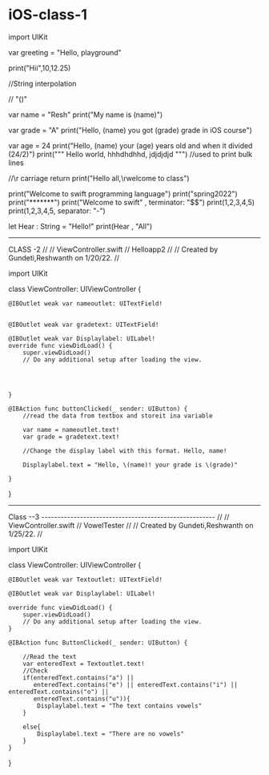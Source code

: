 # iOS-class-1

import UIKit

var greeting = "Hello, playground"

print("Hii",10,12.25)


//String interpolation

// "\()"

var name = "Resh"
print("My name is \(name)")

var grade = "A"
print("Hello, \(name) you got \(grade) grade in iOS course")

var age = 24
print("Hello, \(name) your \(age) years old and when it divided \(24/2)")
print("""
 Hello world,
      hhhdhdhhd,
      jdjdjdjd
 """)  //used to print bulk lines

//\r carriage return
print("Hello all,\rwelcome to  class")

print("Welcome to swift programming language")
print("spring2022")
print("*******")
print("Welcome to swift" ,  terminator: "$$")
print(1,2,3,4,5)
print(1,2,3,4,5, separator: "-")

let Hear : String = "Hello!"
print(Hear , "All")

------------------------------------------------------------------------------------------------------------
CLASS -2 
//
//  ViewController.swift
//  Helloapp2
//
//  Created by Gundeti,Reshwanth on 1/20/22.
//

import UIKit

class ViewController: UIViewController {

    @IBOutlet weak var nameoutlet: UITextField!
    
    
    @IBOutlet weak var gradetext: UITextField!
    
    @IBOutlet weak var Displaylabel: UILabel!
    override func viewDidLoad() {
        super.viewDidLoad()
        // Do any additional setup after loading the view.
        
        
        
        
    }

    @IBAction func buttonClicked(_ sender: UIButton) {
        //read the data from textbox and storeit ina variable
        
        var name = nameoutlet.text!
        var grade = gradetext.text!
        
        //Change the display label with this format. Hello, name!
        
        Displaylabel.text = "Hello, \(name)! your grade is \(grade)"
        
    }
    
}
<hr>
Class --3
------------------------------------------------------
//
//  ViewController.swift
//  VowelTester
//
//  Created by Gundeti,Reshwanth on 1/25/22.
//

import UIKit

class ViewController: UIViewController {

    @IBOutlet weak var Textoutlet: UITextField!
    
    @IBOutlet weak var Displaylabel: UILabel!
    
    override func viewDidLoad() {
        super.viewDidLoad()
        // Do any additional setup after loading the view.
    }

    @IBAction func ButtonClicked(_ sender: UIButton) {
        
        //Read the text
        var enteredText = Textoutlet.text!
        //Check
        if(enteredText.contains("a") ||
           enteredText.contains("e") || enteredText.contains("i") || enteredText.contains("o") ||
           enteredText.contains("u")){
            Displaylabel.text = "The text contains vowels"
        }
        
        else{
            Displaylabel.text = "There are no vowels"
        }
    }
    
}











